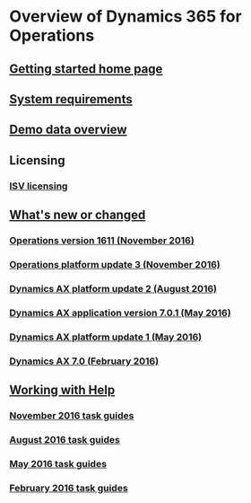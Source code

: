 ﻿# Overview of Dynamics 365 for Operations
## [Getting started home page](getting-started-home-page.md)
## [System requirements](system-requirements.md)
## [Demo data overview](demo-data.md)
## Licensing
### [ISV licensing](isv-licensing.md)
## [What's new or changed](whats-new-changed.md)
### [Operations version 1611 (November 2016)](get-started\whats-new-dynamics-365-operations-1611.md)
### [Operations platform update 3 (November 2016)](whats-new-platform-update-3.md)
### [Dynamics AX platform update 2 (August 2016)](whats-new-platform-update-2.md) 
### [Dynamics AX application version 7.0.1 (May 2016)](whats-new-changed-application-version-7-0-1-may-2016.md)
### [Dynamics AX platform update 1 (May 2016)](whats-new-changed-platform-version-7-1-may-2016.md)
### [Dynamics AX 7.0 (February 2016)](whats-new-changed-7-0-february-2016.md)
## [Working with Help](work-with-help.md)
### [November 2016 task guides](new-or-updated-task-guides-available-november-2016.md)
### [August 2016 task guides](new-updated-task-guides-available-august-2016.md)
### [May 2016 task guides](new-updated-task-guides-available-may-2016.md)
### [February 2016 task guides](new-task-guides-available-february-2016.md)

